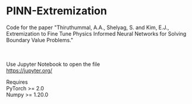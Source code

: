 # PINN-Extremization
Code for the paper "Thiruthummal, A.A., Shelyag, S. and Kim, E.J., Extremization to Fine Tune Physics Informed Neural Networks for Solving Boundary Value Problems."

<br><br>
Use Jupyter Notebook to open the file 
<br>
https://jupyter.org/


Requires 
<br>
PyTorch >= 2.0
<br>
Numpy >= 1.20.0
